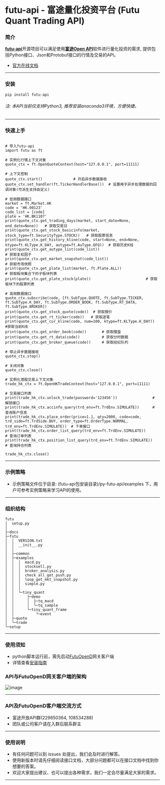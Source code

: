 # futu-api - 富途量化投资平台 (Futu Quant Trading API)

### 简介

[​**futu-api**](https://futunnopen.github.io/py-futu-api/intro/intro.html)开源项目可以满足使用[**富途Open API**](https://www.futunn.com/)软件进行量化投资的需求, 提供包括Python接口、Json和Protobuf接口的行情及交易的API。

- [官方在线文档](https://futunnopen.github.io/py-futu-api/intro/intro.html)

-------------------

### 安装
```
pip install futu-api
```

###### 注: 本API当前仅支持Python3, 推荐安装anaconda3环境，方便快捷。

---

### 快速上手
```

# 导入futu-api
import futu as ft

# 实例化行情上下文对象
quote_ctx = ft.OpenQuoteContext(host="127.0.0.1", port=11111)

# 上下文控制
quote_ctx.start()              # 开启异步数据接收
quote_ctx.set_handler(ft.TickerHandlerBase())  # 设置用于异步处理数据的回调对象(可派生支持自定义)

# 低频数据接口
market = ft.Market.HK
code = 'HK.00123'
code_list = [code]
plate = 'HK.BK1107'
print(quote_ctx.get_trading_days(market, start_date=None, end_date=None))   # 获取交易日
print(quote_ctx.get_stock_basicinfo(market, stock_type=ft.SecurityType.STOCK))   # 获取股票信息
print(quote_ctx.get_history_kline(code, start=None, end=None, ktype=ft.KLType.K_DAY, autype=ft.AuType.QFQ))  # 获取历史K线
print(quote_ctx.get_autype_list(code_list))                                  # 获取复权因子
print(quote_ctx.get_market_snapshot(code_list))                              # 获取市场快照
print(quote_ctx.get_plate_list(market, ft.Plate.ALL))                         # 获取板块集合下的子板块列表
print(quote_ctx.get_plate_stock(plate))                         # 获取板块下的股票列表

# 高频数据接口
quote_ctx.subscribe(code, [ft.SubType.QUOTE, ft.SubType.TICKER, ft.SubType.K_DAY, ft.SubType.ORDER_BOOK, ft.SubType.RT_DATA, ft.SubType.BROKER])
print(quote_ctx.get_stock_quote(code))  # 获取报价
print(quote_ctx.get_rt_ticker(code))   # 获取逐笔
print(quote_ctx.get_cur_kline(code, num=100, ktype=ft.KLType.K_DAY))   #获取当前K线
print(quote_ctx.get_order_book(code))       # 获取摆盘
print(quote_ctx.get_rt_data(code))          # 获取分时数据
print(quote_ctx.get_broker_queue(code))     # 获取经纪队列

# 停止异步数据接收
quote_ctx.stop()

# 关闭对象
quote_ctx.close()

# 实例化港股交易上下文对象
trade_hk_ctx = ft.OpenHKTradeContext(host="127.0.0.1", port=11111)

# 交易接口列表
print(trade_hk_ctx.unlock_trade(password='123456'))                # 解锁接口
print(trade_hk_ctx.accinfo_query(trd_env=ft.TrdEnv.SIMULATE))      # 查询账户信息
print(trade_hk_ctx.place_order(price=1.1, qty=2000, code=code, trd_side=ft.TrdSide.BUY, order_type=ft.OrderType.NORMAL, trd_env=ft.TrdEnv.SIMULATE))  # 下单接口
print(trade_hk_ctx.order_list_query(trd_env=ft.TrdEnv.SIMULATE))      # 查询订单列表
print(trade_hk_ctx.position_list_query(trd_env=ft.TrdEnv.SIMULATE))    # 查询持仓列表

trade_hk_ctx.close()

```

---

### 示例策略

- 示例策略文件位于目录: (futu-api包安装目录)/py-futu-api/examples 下，用户可参考实例策略来学习API的使用。

---

### 组织结构

```
futu
│  setup.py
│  
├─docs
├─futu
│  │  VERSION.txt
│  │  __init__.py
│  │  
│  ├─common
│  ├─examples 
│  │  │  macd.py
│  │  │  stocksell.py
│  │  │  broker_analysis.py
│  │  │  check_all_get_push.py
│  │  │  loop_get_mkt_snapshot.py
│  │  │  simple.py
│  │  │  
│  │  └─tiny_quant
│  │      ├─demo
│  │      │  ├─tq_macd 
│  │      │  └─tq_sample
│  │      └─tiny_quant_frame
│  │          └─event
│  ├─quote 
│  └─trade
└─setup
```

---

### 使用须知

- python脚本运行前，需先启动[FutuOpenD](https://www.futunn.com/download/openAPI)网关客户端
- 详情查看[安装指南](https://futunnopen.github.io/py-futu-api/setup/setup.html)

### API与FutuOpenD网关客户端的架构

![image](https://futunnopen.github.io/py-futu-api/_images/API.png)

***


### API及FutuOpenD客户端交流方式

* 富途开放API群(229850364, 108534288) 
* 团队或公司客户请在入群后联系群主

***

### 使用说明

* 有任何问题可以到 issues  处提出，我们会及时进行解答。
* 使用新版本时请先仔细阅读接口文档，大部分问题都可以在接口文档中找到你想要的答案。
* 欢迎大家提出建议、也可以提出各种需求，我们一定会尽量满足大家的需求。

---
